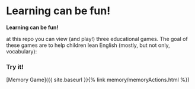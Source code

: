 # Learning can be fun!
__Learning can be fun!__

at this repo you can view (and play!) three
educational games. The goal of these games are to help children lean English (mostly, but not only, vocabulary):
### Try it!
[Memory Game]({{ site.baseurl }}{% link memory/memoryActions.html %})


